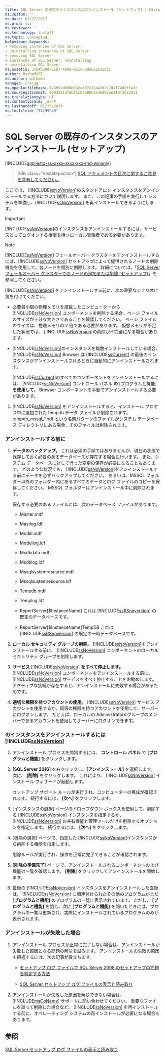 ```yaml
---
title: SQL Server の既存のインスタンスのアンインストール (セットアップ) | Microsoft Docs
ms.custom: ''
ms.date: 01/27/2017
ms.prod: sql
ms.reviewer: ''
ms.technology: install
ms.topic: conceptual
helpviewer_keywords:
- removing instances of SQL Server
- uninstalling instances of SQL Server
- removing SQL Server
- instances of SQL Server, uninstalling
- uninstalling SQL Server
ms.assetid: 3c64b29d-61d7-4b86-961c-0de62261c6a1
author: MashaMSFT
ms.author: mathoma
manager: craigg
ms.openlocfilehash: 07399ad0d6b632c4d7c73aa7d7c7d1f74d8ffa7c
ms.sourcegitcommit: 96032813f6bf1cba680b5e46d82ae1f0f2da3d11
ms.translationtype: HT
ms.contentlocale: ja-JP
ms.lasthandoff: 01/15/2019
ms.locfileid: "54299249"
---
```

# <a name="uninstall-an-existing-instance-of-sql-server-setup"></a>SQL Server の既存のインスタンスのアンインストール (セットアップ)
[!INCLUDE[appliesto-ss-xxxx-xxxx-xxx-md-winonly](../../includes/appliesto-ss-xxxx-xxxx-xxx-md-winonly.md)]

  > [!div class="nextstepaction"]
  > [SQL ドキュメントの目次に関するご意見を共有してください。](https://aka.ms/sqldocsurvey)

  ここでは、 [!INCLUDE[ssNoVersion](../../includes/ssnoversion-md.md)]のスタンドアロン インスタンスをアンインストールする方法について説明します。 また、この記事の手順を実行してシステムを準備し、[!INCLUDE[ssNoVersion](../../includes/ssnoversion-md.md)] を再インストールできるようにします。  
  
  >[!IMPORTANT]
  > [!INCLUDE[ssNoVersion](../../includes/ssnoversion-md.md)]のインスタンスをアンインストールするには、サービスとしてログオンする権限を持つローカル管理者である必要があります。  
  
 > [!NOTE]
 > [!INCLUDE[ssNoVersion](../../includes/ssnoversion-md.md)] フェールオーバー クラスターをアンインストールするには、[!INCLUDE[ssNoVersion](../../includes/ssnoversion-md.md)] セットアップによって提供されるノードの削除機能を使用して、各ノードを個別に削除します。 詳細については、「[SQL Server フェールオーバー クラスターでのノードの追加または削除 &#40;セットアップ&#41;](../../sql-server/failover-clusters/install/add-or-remove-nodes-in-a-sql-server-failover-cluster-setup.md)」を参照してください。  
  
 [!INCLUDE[ssNoVersion](../../includes/ssnoversion-md.md)] をアンインストールする前に、次の重要なシナリオに気を付けてください。  
  
-   必要最小限の物理メモリを搭載したコンピューターから [!INCLUDE[ssNoVersion](../../includes/ssnoversion-md.md)] コンポーネントを削除する場合、ページ ファイルのサイズが十分な大きさであることを確認してください。 ページ ファイルのサイズは、物理メモリの 2 倍である必要があります。 仮想メモリが不足した状況では、 [!INCLUDE[ssNoVersion](../../includes/ssnoversion-md.md)]の削除が不完全になる場合があります。  
  
-   [!INCLUDE[ssNoVersion](../../includes/ssnoversion-md.md)]のインスタンスを複数インストールしている場合、 [!INCLUDE[ssNoVersion](../../includes/ssnoversion-md.md)] Browser は [!INCLUDE[ssCurrent](../../includes/sscurrent-md.md)] の最後のインスタンスがアンインストールされるときに自動的にアンインストールされます。  
  
     [!INCLUDE[ssCurrent](../../includes/sscurrent-md.md)]のすべてのコンポーネントをアンインストールするには、 [!INCLUDE[ssNoVersion](../../includes/ssnoversion-md.md)] コントロール パネル **の** [プログラムと機能] **を使用して、** Browser コンポーネントを手動でアンインストールする必要があります。  
  
1.  [!INCLUDE[ssNoVersion](../../includes/ssnoversion-md.md)] をアンインストールすると、インストール プロセス中に追加された tempdb データ ファイルが削除されます。 tempdb_mssql_*.ndf という名前パターンのファイルがシステム データベース ディレクトリにある場合、そのファイルは削除されます。  
  
### <a name="before-you-uninstall"></a>アンインストールする前に  
  
1.  **データのバックアップ。** これは必須の手順ではありませんが、現在の状態で保存しておく必要のあるデータベースが存在する場合に行います。 また、システム データベースに対して行った変更の保存が必要になることもあります。 どのような状況でも、 [!INCLUDE[ssNoVersion](../../includes/ssnoversion-md.md)]をアンインストールする前にデータを必ずバックアップしてください。 あるいは、MSSQL フォルダー以外のフォルダー内にあるすべてのデータとログ ファイルのコピーを保存してください。 MSSQL フォルダーはアンインストール中に削除されます。  
  
     保存する必要のあるファイルには、次のデータベース ファイルがあります。  
  
    -   Master.mdf  
  
    -   Mastlog.ldf  
  
    -   Model.mdf  
  
    -   Modellog.ldf  
  
    -   Msdbdata.mdf  
  
    -   Msdblog.ldf  
  
    -   Mssqlsystemresource.mdf  
  
    -   Mssqlsustemresource.ldf  
  
    -   Tempdb.mdf  
  
    -   Templog.ldf  
  
    -   ReportServer[$InstanceName] これは [!INCLUDE[ssRSnoversion](../../includes/ssrsnoversion-md.md)] の既定のデータベースです。  
  
    -   ReportServer[$InstanceName]TempDB これは [!INCLUDE[ssRSnoversion](../../includes/ssrsnoversion-md.md)] の既定の一時データベースです。  
  
2.  **ローカル セキュリティ グループの削除。** [!INCLUDE[ssNoVersion](../../includes/ssnoversion-md.md)]をアンインストールする前に、 [!INCLUDE[ssNoVersion](../../includes/ssnoversion-md.md)] コンポーネントのローカル セキュリティ グループを削除します。  
  
3.  **サービス** [!INCLUDE[ssNoVersion](../../includes/ssnoversion-md.md)] **をすべて停止します。** [!INCLUDE[ssNoVersion](../../includes/ssnoversion-md.md)] コンポーネントをアンインストールする前に、 [!INCLUDE[ssNoVersion](../../includes/ssnoversion-md.md)] サービスをすべて停止することをお勧めします。 アクティブな接続が存在すると、アンインストールに失敗する場合があるためです。  
  
4.  **適切な権限を持つアカウントの使用。** [!INCLUDE[ssNoVersion](../../includes/ssnoversion-md.md)] サービス アカウントを使用するか、同等の権限を持つアカウントを使用して、サーバーにログオンします。 たとえば、ローカルの Administrators グループのメンバーであるアカウントを使用してサーバーにログオンできます。  
  
### <a name="to-uninstall-an-instance-of-includessnoversionincludesssnoversion-mdmd"></a>のインスタンスをアンインストールするには [!INCLUDE[ssNoVersion](../../includes/ssnoversion-md.md)]  
  
1.  アンインストール プロセスを開始するには、 **コントロール パネル** で **[プログラムと機能]** をクリックします。  
  
2.  **[SQL Server 2016]** を右クリックし、**[アンインストール]** を選択します。 次に、 **[削除]** をクリックします。 これにより、 [!INCLUDE[ssNoVersion](../../includes/ssnoversion-md.md)] インストール ウィザードが起動します。  
  
     セットアップ サポート ルールが実行され、コンピューターの構成が確認されます。 続行するには、 **[次へ]** をクリックします。  
  
3.  [インスタンスの選択] ページのドロップダウン ボックスを使用して、削除する [!INCLUDE[ssNoVersion](../../includes/ssnoversion-md.md)] インスタンスを指定するか、 [!INCLUDE[ssNoVersion](../../includes/ssnoversion-md.md)] の共有機能と管理ツールだけを削除するオプションを指定します。 続行するには、 **[次へ]** をクリックします。  
  
4.  [機能の選択] ページで、指定した [!INCLUDE[ssNoVersion](../../includes/ssnoversion-md.md)]インスタンスから削除する機能を指定します。  
  
     削除ルールが実行され、操作を正常に完了できることが確認されます。  
  
5.  **[削除の準備完了]** ページで、アンインストールされるコンポーネントおよび機能の一覧を確認します。 **[削除]** をクリックしてアンインストールを開始します。  
  
6.  最後の [!INCLUDE[ssNoVersion](../../includes/ssnoversion-md.md)] インスタンスをアンインストールした直後は、 [!INCLUDE[ssNoVersion](../../includes/ssnoversion-md.md)] に関連付けられたその他のプログラムがまだ **[プログラムと機能]** のプログラムの一覧に表示されています。 ただし、 **[プログラムと機能]** を閉じ、次に **[プログラムと機能]** を開いたときには、プログラムの一覧は更新され、実際にインストールされているプログラムのみが表示されます。  
  
### <a name="if-the-uninstallation-fails"></a>アンインストールが失敗した場合  
  
1.  アンインストール プロセスが正常に完了しない場合は、アンインストールが失敗した原因となる問題の解決を試みます。 アンインストールの失敗の原因を把握するには、次の記事が役立ちます。  
  
    -   [セットアップ ログ ファイルで SQL Server 2008 のセットアップの問題を特定する方法](https://support.microsoft.com/kb/955396/en-us)  
  
    -   [SQL Server セットアップ ログ ファイルの表示と読み取り](../../database-engine/install-windows/view-and-read-sql-server-setup-log-files.md)  
  
2.  アンインストールが失敗した原因を解決できない場合は、 [!INCLUDE[msCoName](../../includes/msconame-md.md)] サポートに問い合わせてください。 重要なファイルを誤って削除した場合など、 [!INCLUDE[ssNoVersion](../../includes/ssnoversion-md.md)] を再インストールする前に、オペレーティング システムの再インストールが必要になる場合もあります。  
  
## <a name="see-also"></a>参照  
 [SQL Server セットアップ ログ ファイルの表示と読み取り](../../database-engine/install-windows/view-and-read-sql-server-setup-log-files.md)  
  
  
